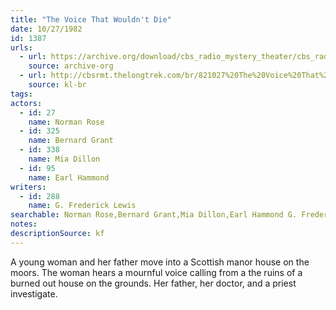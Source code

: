 ```yaml
---
title: "The Voice That Wouldn't Die"
date: 10/27/1982
id: 1387
urls: 
  - url: https://archive.org/download/cbs_radio_mystery_theater/cbs_radio_mystery_theater-1351-1399.zip/cbs_radio_mystery_theater-1351-1399%2Fcbsrmt_1387_the_voice_that_wouldnt_die.mp3
    source: archive-org
  - url: http://cbsrmt.thelongtrek.com/br/821027%20The%20Voice%20That%20Wouldn%27t%20Die%20-%20WBBM.mp3
    source: kl-br
tags: 
actors:  
  - id: 27
    name: Norman Rose  
  - id: 325
    name: Bernard Grant  
  - id: 338
    name: Mia Dillon  
  - id: 95
    name: Earl Hammond
writers:  
  - id: 288
    name: G. Frederick Lewis
searchable: Norman Rose,Bernard Grant,Mia Dillon,Earl Hammond G. Frederick Lewis
notes: 
descriptionSource: kf
---
```

A young woman and her father move into a Scottish manor house on the moors. The woman hears a mournful voice calling from a the ruins of a burned out house on the grounds. Her father, her doctor, and a priest investigate.